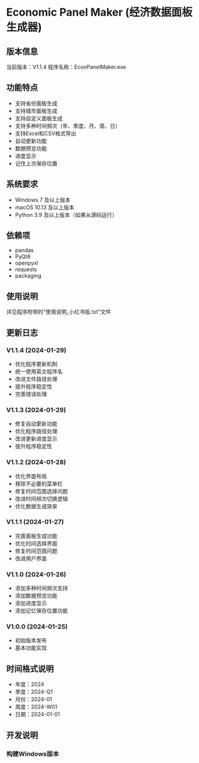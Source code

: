 # Economic Panel Maker (经济数据面板生成器)

## 版本信息
当前版本：V1.1.4
程序名称：EconPanelMaker.exe

## 功能特点
- 支持省份面板生成
- 支持城市面板生成
- 支持自定义面板生成
- 支持多种时间频次（年、季度、月、周、日）
- 支持Excel和CSV格式导出
- 自动更新功能
- 数据预览功能
- 进度显示
- 记住上次保存位置

## 系统要求
- Windows 7 及以上版本
- macOS 10.13 及以上版本
- Python 3.9 及以上版本（如果从源码运行）

## 依赖项
- pandas
- PyQt6
- openpyxl
- requests
- packaging

## 使用说明
详见程序附带的"使用说明_小红书版.txt"文件

## 更新日志
### V1.1.4 (2024-01-29)
- 优化程序更新机制
- 统一使用英文程序名
- 改进文件路径处理
- 提升程序稳定性
- 完善错误处理

### V1.1.3 (2024-01-29)
- 修复自动更新功能
- 优化程序路径处理
- 改进更新进度显示
- 提升程序稳定性

### V1.1.2 (2024-01-28)
- 优化界面布局
- 移除不必要的菜单栏
- 修复时间范围选择问题
- 改进时间频次切换逻辑
- 优化数据生成效率

### V1.1.1 (2024-01-27)
- 完善面板生成功能
- 优化时间选择界面
- 修复时间范围问题
- 改进用户界面

### V1.1.0 (2024-01-26)
- 添加多种时间频次支持
- 添加数据预览功能
- 添加进度显示
- 添加记忆保存位置功能

### V1.0.0 (2024-01-25)
- 初始版本发布
- 基本功能实现

## 时间格式说明
- 年度：2024
- 季度：2024-Q1
- 月份：2024-01
- 周度：2024-W01
- 日期：2024-01-01

## 开发说明
### 构建Windows版本